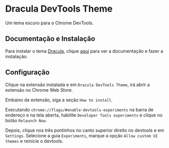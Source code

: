 # Dracula DevTools Theme

Um tema escuro para o Chrome DevTools.

## Documentação e Instalação

Para instalar o tema [Dracula](../../../themes/dracula.md), clique [aqui](https://chrome.google.com/webstore/detail/dracula-theme-for-devtool/gedipeckgflanbhlcglokjjacilfidda) para ver a documentação e fazer a instalação.

## Configuração

Clique na extensão instalada e em `Dracula DevTools Theme`, irá abrir a extensão no Chrome Web Store.

Embaixo da extensão, siga a seção `How to install`.

Executando `chrome://flags/#enable-devtools-experiments` na barra de endereço e na tela aberta, habilite `Developer Tools experiments` e clique no botão `Relaunch Now`.

Depois, clique nos três pontinhos no canto superior direito no devtools e em `Settings`. Selecione a guia `Experiments`, marque a opção `Allow custom UI themes` e reinicie o devtools.
